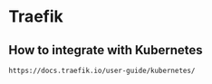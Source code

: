 # Traefik

## How to integrate with Kubernetes

```html
https://docs.traefik.io/user-guide/kubernetes/
```
